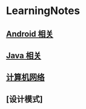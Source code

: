 # LearningNotes

## [Android 相关](https://github.com/whyalwaysmea/LearningNotes/blob/master/Android.md)

## [Java 相关]()

## [计算机网络](https://github.com/whyalwaysmea/LearningNotes/blob/master/%E8%AE%A1%E7%AE%97%E6%9C%BA%E7%BD%91%E7%BB%9C.md)

## [设计模式]
